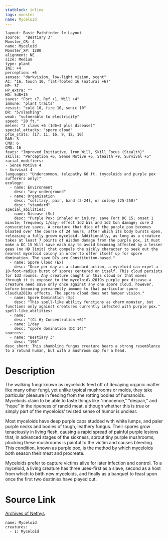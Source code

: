 ```yaml
---
statblock: inline
tags: monster
name: Myceloid
---
```

```statblock
layout: Basic Pathfinder 1e Layout
source:  "Bestiary 3"
Monster_CR: 4
name: Myceloid
Monster_XP: 1200
alignment: NE
size: Medium
type: plant
INI: +4
perception: +6
senses: "darkvision, low-light vision, scent"
AC: "16, touch 10, flat-footed 16 (natural +6)"
HP: 37
HP_extra: ""
HD: 5d8+15
saves: "Fort +7, Ref +1, Will +4"
immune: "plant traits"
resist: "cold 10, fire 10, sonic 10"
DR: "5/slashing"
weak: "vulnerable to electricity"
speed: "20 ft."
melee: "2 claws +6 (1d6+3 plus disease)"
special_attacks: "spore cloud"
pf1e_stats: [17, 11, 16, 9, 12, 10]
BAB: 3
CMB: 6
CMD: 16
feats: "Improved Initiative, Iron Will, Skill Focus (Stealth)"
skills: "Perception +6, Sense Motive +5, Stealth +9, Survival +5"
racial_modifiers:
- Sense Motive 4
- Survival 4
languages: "Undercommon, telepathy 60 ft. (myceloids and purple pox sufferers only)"
ecology:
  - name: Environment
    desc: "any underground"
  - name: Organisation
    desc: "solitary, pair, band (3-24), or colony (25-250)"
    desc: "standard"
special_abilities:
  - name: Disease (Su)
    desc: "Purple Pox: inhaled or injury; save Fort DC 15; onset 1 minute; frequency 1/day; effect 1d2 Wis and 1d2 Con damage; cure 2 consecutive saves. A creature that dies of the purple pox becomes bloated over the course of 24 hours, after which its body bursts open, releasing a fully grown myceloid. Additionally, as long as a creature takes at least 7 points of Wisdom damage from the purple pox, it must make a DC 15 Will save each day to avoid becoming affected by a lesser geas (no HD limit) that compels the sickly character to seek out the nearest myceloid colony in order to offer itself up for spore domination. The save DCs are Constitution-based."
  - name: Spore Cloud (Ex)
    desc: "Once per day as a standard action, a myceloid can expel a 10-foot-radius burst of spores centered on itself. This cloud persists for 1d3 rounds. Any creature caught in this cloud or that moves through it is exposed to the myceloid\u2019s purple pox disease-a creature need save only once against any one spore cloud, however, before becoming permanently immune to that particular spore cloud\u2019s effects. The spore cloud does not hamper vision."
  - name: Spore Domination (Sp)
    desc: "This spell-like ability functions as charm monster, but functions only against creatures currently infected with purple pox."
spell-like_abilities:
  - name:
    desc: "(CL 6; Concentration +6)"
  - name: 1/day
    desc: "spore domination (DC 14)"
sources:
  - name: "Bestiary 3"
    desc: "196"
desc_short: This shambling fungus creature bears a strong resemblance to a rotund human, but with a mushroom cap for a head.
```
# Description
The walking fungi known as myceloids feed off of decaying organic matter like many other fungi, yet unlike typical mushrooms or molds, they take particular pleasure in feeding from the rotting bodies of humanoids. Myceloids claim to be able to taste things like “innocence,” “despair,” and “hope” in the ripeness of rancid meat, although whether this is true or simply part of the myceloids’ twisted sense of humor is unclear.

Most myceloids have deep purple caps studded with white lumps, and paler purple necks and bodies of tough, leathery fungus. Their spores grow tenaciously in living flesh, causing a rapid spread of painful purple lesions that, in advanced stages of the sickness, sprout tiny purple mushrooms; plucking these mushrooms is painful to the victim and causes bleeding. This condition, known as purple pox, is the method by which myceloids both season their meat and procreate.

Myceloids prefer to capture victims alive for later infection and control. To a myceloid, a living creature has three uses-first as a slave, second as a host from which to birth new myceloids, and finally as a banquet to feast upon once the first two destinies have played out.
# Source Link
[Archives of Nethys](https://aonprd.com/MonsterDisplay.aspx?ItemName=Myceloid)
```encounter-table
name: Myceloid
creatures:
  - 1: Myceloid
```

